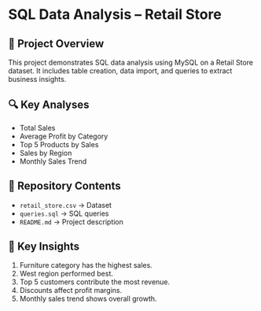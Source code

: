 # SQL Data Analysis – Retail Store

## 📌 Project Overview
This project demonstrates SQL data analysis using MySQL on a Retail Store dataset.
It includes table creation, data import, and queries to extract business insights.

## 🔍 Key Analyses
- Total Sales
- Average Profit by Category
- Top 5 Products by Sales
- Sales by Region
- Monthly Sales Trend

## 📂 Repository Contents
- `retail_store.csv` → Dataset
- `queries.sql` → SQL queries
- `README.md` → Project description

## 🔑 Key Insights
1. Furniture category has the highest sales.
2. West region performed best.
3. Top 5 customers contribute the most revenue.
4. Discounts affect profit margins.
5. Monthly sales trend shows overall growth.
